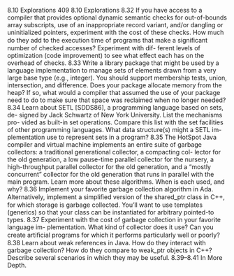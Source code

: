 8.10 Explorations
409
8.10
Explorations
8.32 If you have access to a compiler that provides optional dynamic semantic
checks for out-of-bounds array subscripts, use of an inappropriate record
variant, and/or dangling or uninitialized pointers, experiment with the cost
of these checks. How much do they add to the execution time of programs
that make a signiﬁcant number of checked accesses? Experiment with dif-
ferent levels of optimization (code improvement) to see what effect each has
on the overhead of checks.
8.33 Write a library package that might be used by a language implementation to
manage sets of elements drawn from a very large base type (e.g., integer).
You should support membership tests, union, intersection, and difference.
Does your package allocate memory from the heap? If so, what would a
compiler that assumed the use of your package need to do to make sure that
space was reclaimed when no longer needed?
8.34 Learn about SETL [SDDS86], a programming language based on sets, de-
signed by Jack Schwartz of New York University. List the mechanisms pro-
vided as built-in set operations. Compare this list with the set facilities of
other programming languages. What data structure(s) might a SETL im-
plementation use to represent sets in a program?
8.35 The HotSpot Java compiler and virtual machine implements an entire suite
of garbage collectors: a traditional generational collector, a compacting col-
lector for the old generation, a low pause-time parallel collector for the
nursery, a high-throughput parallel collector for the old generation, and
a “mostly concurrent” collector for the old generation that runs in parallel
with the main program. Learn more about these algorithms. When is each
used, and why?
8.36 Implement your favorite garbage collection algorithm in Ada. Alternatively,
implement a simpliﬁed version of the shared_ptr class in C++, for which
storage is garbage collected. You’ll want to use templates (generics) so that
your class can be instantiated for arbitrary pointed-to types.
8.37 Experiment with the cost of garbage collection in your favorite language im-
plementation. What kind of collector does it use? Can you create artiﬁcial
programs for which it performs particularly well or poorly?
8.38 Learn about weak references in Java. How do they interact with garbage
collection? How do they compare to weak_ptr objects in C++? Describe
several scenarios in which they may be useful.
8.39–8.41 In More Depth.
